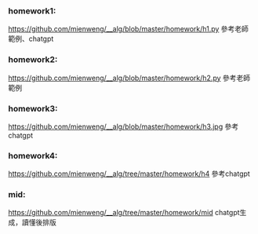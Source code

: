 ### homework1:
https://github.com/mienweng/__alg/blob/master/homework/h1.py
參考老師範例、chatgpt

### homework2:
https://github.com/mienweng/__alg/blob/master/homework/h2.py
參考老師範例

### homework3:
https://github.com/mienweng/__alg/blob/master/homework/h3.jpg
參考chatgpt

### homework4:
https://github.com/mienweng/__alg/tree/master/homework/h4
參考chatgpt

### mid:
https://github.com/mienweng/__alg/tree/master/homework/mid
chatgpt生成，讀懂後排版